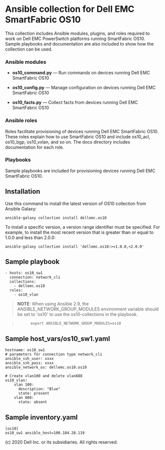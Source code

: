 # Ansible collection for Dell EMC SmartFabric OS10
This collection includes Ansible modules, plugins, and roles required to work on Dell EMC PowerSwitch platforms running SmartFabric OS10. Sample playbooks and documentation are also included to show how the collection can be used.

### Ansible modules

- **os10_command.py** — Run commands on devices running Dell EMC SmartFabric OS10

- **os10_config.py** — Manage configuration on devices running Dell EMC SmartFabric OS10
  
- **os10_facts.py** — Collect facts from devices running Dell EMC SmartFabric OS10

### Ansible roles
Roles facilitate provisioning of devices running Dell EMC SmartFabric OS10. These roles explain how to use SmartFabric OS10 and include os10_acl, os10_bgp, os10_vxlan, and so on. The docs directory includes documentation for each role.

### Playbooks
Sample playbooks are included for provisioning devices running Dell EMC SmartFabric OS10.

## Installation
Use this command to install the latest version of OS10 collection from Ansible Galaxy:

    ansible-galaxy collection install dellemc.os10

To install a specific version, a version range identifier must be specified. For example, to install the most recent version that is greater than or equal to 1.0.0 and less than 2.0.0:

    ansible-galaxy collection install 'dellemc.os10:>=1.0.0,<2.0.0'

## Sample playbook

    - hosts: os10_sw1
      connection: network_cli
      collections:
        - dellemc.os10
      roles:
        - os10_vlan

> **NOTE**: When using Ansible 2.9, the ANSIBLE_NETWORK_GROUP_MODULES environment variable should be set to 'os10' to use the os10-collections in the playbook.

>           export ANSIBLE_NETWORK_GROUP_MODULES=os10

## Sample host_vars/os10_sw1.yaml

    hostname: os10_sw1
    # parameters for connection type network_cli
    ansible_ssh_user: xxxx
    ansible_ssh_pass: xxxx
    ansible_network_os: dellemc.os10.os10

    # Create vlan100 and delete vlan888
    os10_vlan:
        vlan 100:
          description: "Blue"
          state: present
        vlan 888:
          state: absent

## Sample inventory.yaml

    [os10]
    os10_sw1 ansible_host=100.104.28.119

(c) 2020 Dell Inc. or its subsidiaries. All rights reserved.
